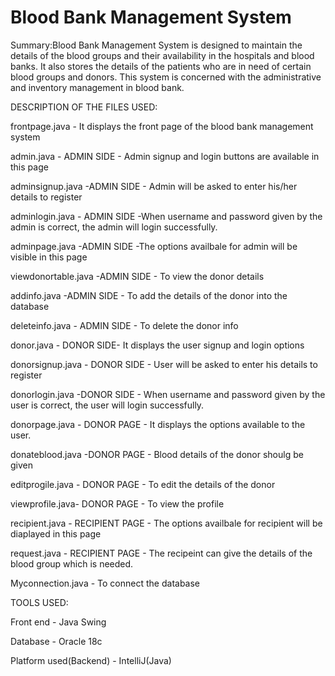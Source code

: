 # Blood Bank Management System

Summary:Blood Bank Management System is designed to maintain the details of the blood groups and their availability in the hospitals and blood banks. It also stores the details of the patients who are in need of certain blood groups and donors. This system is concerned with the administrative and inventory management in blood bank.

DESCRIPTION OF THE FILES USED:

frontpage.java - It displays the front page of the blood bank management system

admin.java - ADMIN SIDE - Admin signup and login buttons are available in this page

adminsignup.java -ADMIN SIDE - Admin will be asked to enter his/her details to register

adminlogin.java - ADMIN SIDE -When username and password given by the admin is correct, the admin will login successfully.

adminpage.java -ADMIN SIDE -The options availbale for admin will be visible in this page

viewdonortable.java -ADMIN SIDE - To view the donor details

addinfo.java -ADMIN SIDE - To add the details of the donor into the database

deleteinfo.java - ADMIN SIDE - To delete the donor info

donor.java - DONOR SIDE- It displays the user signup and login options

donorsignup.java - DONOR SIDE - User will be asked to enter his details to register

donorlogin.java -DONOR SIDE - When username and password given by the user is correct, the user will login successfully.

donorpage.java - DONOR PAGE - It displays the options available to the user.

donateblood.java -DONOR PAGE - Blood details of the donor shoulg be given

editprogile.java - DONOR PAGE - To edit the details of the donor

viewprofile.java- DONOR PAGE - To view the profile

recipient.java - RECIPIENT PAGE - The options availbale for recipient will be diaplayed in this page

request.java - RECIPIENT PAGE - The recipeint can give the details of the blood group which is needed.

Myconnection.java - To connect the database

TOOLS USED:

Front end -  Java Swing

Database  - Oracle 18c

Platform used(Backend) - IntelliJ(Java)

















 
